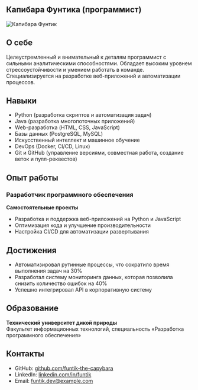 ## Капибара Фунтика (программист)

![Капибара Фунтик](https://30.img.avito.st/image/1/1.jyZMYra1Nc96xaHJXkDfDCrAIc_yyaHJesUhzQ.sunv7jPS9jqV9ZjXEqhXkZEbLzR0cswlxjkoUy1z4IA)

## О себе
Целеустремленный и внимательный к деталям программист с сильными аналитическими способностями. Обладает высоким уровнем стрессоустойчивости и умением работать в команде. Специализируется на разработке веб-приложений и автоматизации процессов.

## Навыки
- Python (разработка скриптов и автоматизация задач)
- Java (разработка многопоточных приложений)
- Web-разработка (HTML, CSS, JavaScript)
- Базы данных (PostgreSQL, MySQL)
- Искусственный интеллект и машинное обучение
- DevOps (Docker, CI/CD, Linux)
- Git и GitHub (управление версиями, совместная работа, создание веток и пулл-реквестов)

## Опыт работы
### Разработчик программного обеспечения
**Самостоятельные проекты**  
- Разработка и поддержка веб-приложений на Python и JavaScript
- Оптимизация кода и улучшение производительности
- Настройка CI/CD для автоматизации развертывания

## Достижения
- Автоматизировал рутинные процессы, что сократило время выполнения задач на 30%
- Разработал систему мониторинга данных, которая позволила снизить количество ошибок на 40%
- Успешно интегрировал API в корпоративную систему

## Образование
**Технический университет дикой природы**  
Факультет информационных технологий, специальность «Разработка программного обеспечения»

## Контакты
- GitHub: [github.com/funtik-the-capybara](https://github.com/roabesh)
- LinkedIn: [linkedin.com/in/funtik](https://linkedin.com/in/funtik)
- Email: funtik.dev@example.com

